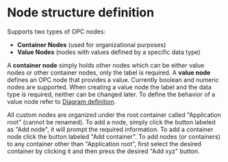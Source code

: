 # Node structure definition

Supports two types of OPC nodes:

- **Container Nodes** (used for organizational purposes)
- **Value Nodes** (nodes with values defined by a specific data type)

A **container node** simply holds other nodes which can be either value nodes or other container nodes, only the label is required. A **value node** defines an OPC node that provides a value. Currently boolean and numeric nodes are supported. When creating a value node the label and the data type is required, neither can be changed later. To define the behavior of a value node refer to [Diagram definition](/docs/Diagram%20definition.md).

All custom nodes are organized under the root container called "Application root" (cannot be renamed). To add a node, simply click the button labeled as "Add node", it will prompt the required information. To add a container node click the button labeled "Add container". To add nodes (or containers) to any container other than "Application root", first select the desired container by clicking it and then press the desired "Add xyz" button.
